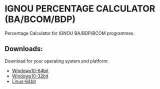 # IGNOU PERCENTAGE CALCULATOR (BA/BCOM/BDP)
Percentage Calculator for IGNOU BA/BDP/BCOM programmes.

## Downloads:
Download for your operating system and platform:
- [Windows10-64bit](#)
- [Windows10-32bit](https://github.com/ravigupta-art/IgnouPercentageCalculator/raw/master/dist/IgnouPercentageCalculator_BA_BDP_BCOM_32bit.exe)
- [Linux-64bit](https://github.com/ravigupta-art/IgnouPercentageCalculator/raw/master/dist/IgnouPercentageCalculator_BA_BDP_BCOM)


